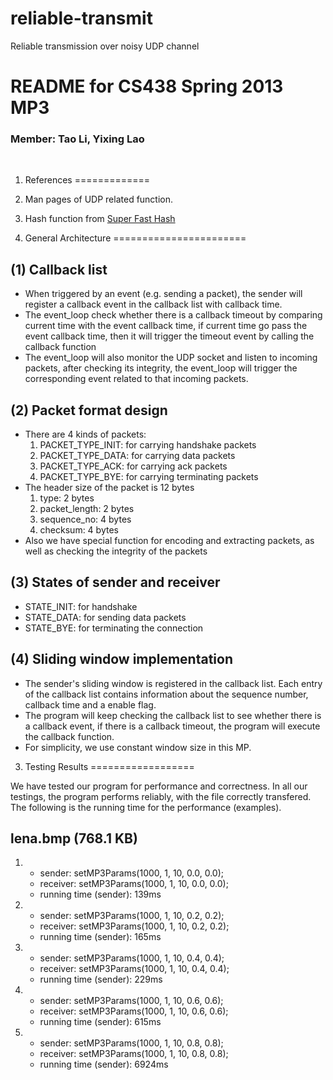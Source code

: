 # reliable-transmit
Reliable transmission over noisy UDP channel

README for CS438 Spring 2013 MP3
=================================

### Member: Tao Li, Yixing Lao

<br />

1. References
=============
1. Man pages of UDP related function.
2. Hash function from
   <a href="http://www.azillionmonkeys.com/qed/hash.html">
   Super Fast Hash</a>


2. General Architecture
=======================

(1) Callback list
-----------------
* When triggered by an event (e.g. sending a packet), the sender
  will register a callback event in the callback list with
  callback time.
* The event_loop check whether there is a callback timeout by
  comparing current time with the event callback time, if current
  time go pass the event callback time, then it will trigger the
  timeout event by calling the callback function
* The event_loop will also monitor the UDP socket and listen to
  incoming packets, after checking its integrity, the event_loop
  will trigger the corresponding event related to that incoming
  packets.

(2) Packet format design
------------------------
* There are 4 kinds of packets:
  1. PACKET\_TYPE\_INIT: for carrying handshake packets
  2. PACKET\_TYPE\_DATA: for carrying data packets
  3. PACKET\_TYPE\_ACK: for carrying ack packets
  4. PACKET\_TYPE\_BYE: for carrying terminating packets
* The header size of the packet is 12 bytes
  1. type: 2 bytes
  2. packet_length: 2 bytes
  3. sequence\_no: 4 bytes
  4. checksum: 4 bytes
* Also we have special function for encoding and extracting
      packets, as well as checking the integrity of the packets

(3) States of sender and receiver
---------------------------------
* STATE\_INIT: for handshake
* STATE\_DATA: for sending data packets
* STATE\_BYE: for terminating the connection

(4) Sliding window implementation
---------------------------------
* The sender's sliding window is registered in the callback list.
  Each entry of the callback list contains information about the
  sequence number, callback time and a enable flag.
* The program will keep checking the callback list to see whether
  there is a callback event, if there is a callback timeout, the
  program will execute the callback function.
* For simplicity, we use constant window size in this MP.


3. Testing Results
==================

We have tested our program for performance and correctness. In all
our testings, the program performs reliably, with the file correctly
transfered. The following is the running time for the performance
(examples).

lena.bmp (768.1 KB)
-------------------

1. * sender: setMP3Params(1000, 1, 10, 0.0, 0.0);
   * receiver: setMP3Params(1000, 1, 10, 0.0, 0.0);
   * running time (sender): 139ms

2. * sender: setMP3Params(1000, 1, 10, 0.2, 0.2);
   * receiver: setMP3Params(1000, 1, 10, 0.2, 0.2);
   * running time (sender): 165ms

3. * sender: setMP3Params(1000, 1, 10, 0.4, 0.4);
   * receiver: setMP3Params(1000, 1, 10, 0.4, 0.4);
   * running time (sender): 229ms

4. * sender: setMP3Params(1000, 1, 10, 0.6, 0.6);
   * receiver: setMP3Params(1000, 1, 10, 0.6, 0.6);
   * running time (sender): 615ms

5. * sender: setMP3Params(1000, 1, 10, 0.8, 0.8);
   * receiver: setMP3Params(1000, 1, 10, 0.8, 0.8);
   * running time (sender): 6924ms
